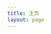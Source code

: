 ```yaml
---
title: 主页
layout: page
---
```


<Home/>

<script lang="ts" setup>
import Home from './Home.vue';
</script>
